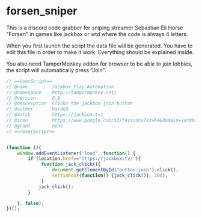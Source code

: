 ﻿# forsen_sniper

This is a discord code grabber for sniping streamer Sebastian Eli Horse "Forsen" in games like jackbox or wtd where the code is always 4 letters. 

When you first launch the script the data file will be generated. You have to edit this file in order to make it work. Everything should be explained inside.


You also need TamperMonkey addon for browser to be able to join lobbies, the script will automatically press "Join".

```javascript
// ==UserScript==
// @name         Jackbox_Play_Automation
// @namespace    http://tampermonkey.net/
// @version      0.1
// @description  Clicks the jackbox join button
// @author       HardeQ
// @match        https://jackbox.tv/
// @icon         https://www.google.com/s2/favicons?sz=64&domain=jackbox.tv
// @grant        none
// ==/UserScript==


(function (){
    window.addEventListener('load', function() {
        if (location.href=="https://jackbox.tv/"){
             function jack_click(){
                 document.getElementById("button-join").click();
                 setTimeout(function() {jack_click()}, 200);
             }
            jack_click();
        }

    }, false);
})();
```
